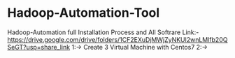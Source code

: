 # Hadoop-Automation-Tool
Hadoop-Automation full Installation Process and All Softrare Link:- https://drive.google.com/drive/folders/1CF2EXuDjMWjZyNKUl2wnLMlfb20QSeGT?usp=share_link
1:-> Create 3 Virtual Machine with Centos7
2:-> 
